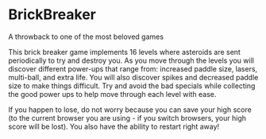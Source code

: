 # BrickBreaker
A throwback to one of the most beloved games

This brick breaker game implements 16 levels where asteroids are sent periodically to try and destroy you. As you move through the levels you will discover different power-ups that range from: increased paddle size, lasers, multi-ball, and extra life. You will also discover spikes and decreased paddle size to make things difficult. Try and avoid the bad specials while collecting the good power ups to help move through each level with ease.

If you happen to lose, do not worry because you can save your high score (to the current browser you are using - if you switch browsers, your high score will be lost). You also have the ability to restart right away!
